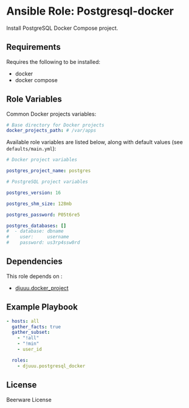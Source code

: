 Ansible Role: Postgresql-docker
===============================

Install PostgreSQL Docker Compose project.

Requirements
------------

Requires the following to be installed:
- docker
- docker compose

Role Variables
--------------

Common Docker projects variables:

```yaml
# Base directory for Docker projects
docker_projects_path: # /var/apps
```

Available role variables are listed below, along with default values (see `defaults/main.yml`):

```yaml
# Docker project variables

postgres_project_name: postgres

# PostgreSQL project variables

postgres_version: 16

postgres_shm_size: 128mb

postgres_password: P05t6re5

postgres_databases: []
#  - database: dbname
#    user:     username
#    password: us3rp4ssw0rd
```

Dependencies
------------

This role depends on :
- [djuuu.docker_project](https://github.com/Djuuu/ansible-role-docker-project)

Example Playbook
----------------

```yaml
- hosts: all
  gather_facts: true
  gather_subset:
    - "!all"
    - "!min"
    - user_id

  roles:
    - djuuu.postgresql_docker
```

License
-------

Beerware License

